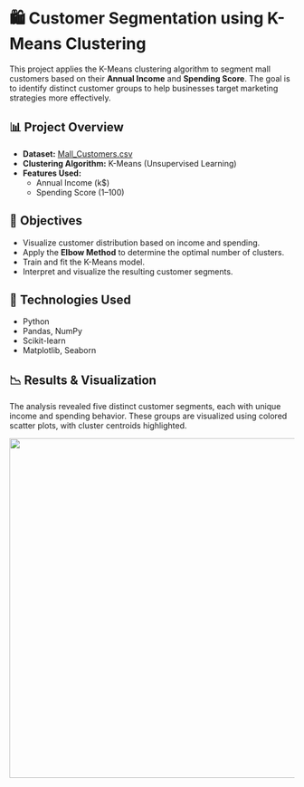 # 🛍️ Customer Segmentation using K-Means Clustering

This project applies the K-Means clustering algorithm to segment mall customers based on their **Annual Income** and **Spending Score**. The goal is to identify distinct customer groups to help businesses target marketing strategies more effectively.

## 📊 Project Overview

- **Dataset:** [Mall_Customers.csv](https://www.kaggle.com/vjchoudhary7/customer-segmentation-tutorial-in-python)
- **Clustering Algorithm:** K-Means (Unsupervised Learning)
- **Features Used:**
  - Annual Income (k$)
  - Spending Score (1–100)

## 📌 Objectives

- Visualize customer distribution based on income and spending.
- Apply the **Elbow Method** to determine the optimal number of clusters.
- Train and fit the K-Means model.
- Interpret and visualize the resulting customer segments.

## 🔧 Technologies Used

- Python
- Pandas, NumPy
- Scikit-learn
- Matplotlib, Seaborn

## 📉 Results & Visualization

The analysis revealed five distinct customer segments, each with unique income and spending behavior. These groups are visualized using colored scatter plots, with cluster centroids highlighted.

<p align="center">
  <img src="images/customer_clusters.png" width="600">
</p>
